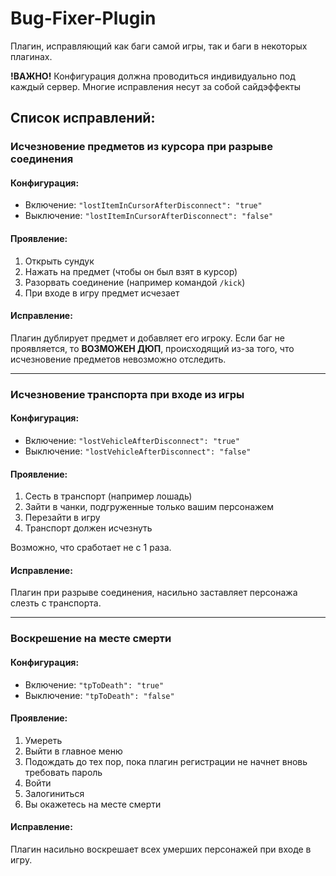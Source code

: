 # Bug-Fixer-Plugin

Плагин, исправляющий как баги самой игры, так и баги в некоторых плагинах.

**!ВАЖНО!** Конфигурация должна проводиться индивидуально под каждый сервер. Многие исправления несут за собой сайдэффекты

## Список исправлений:


### Исчезновение предметов из курсора при разрыве соединения

#### Конфигурация:

+ Включение: `"lostItemInCursorAfterDisconnect": "true"`
+ Выключение: `"lostItemInCursorAfterDisconnect": "false"`

#### Проявление:

1) Открыть сундук
2) Нажать на предмет (чтобы он был взят в курсор)
3) Разорвать соединение (например командой `/kick`)
4) При входе в игру предмет исчезает

#### Исправление:

Плагин дублирует предмет и добавляет его игроку. Если баг не проявляется, то **ВОЗМОЖЕН ДЮП**, происходящий из-за того, что исчезновение предметов невозможно отследить.

---

### Исчезновение транспорта при входе из игры

#### Конфигурация:

+ Включение: `"lostVehicleAfterDisconnect": "true"`
+ Выключение: `"lostVehicleAfterDisconnect": "false"`

#### Проявление:

1) Сесть в транспорт (например лошадь)
2) Зайти в чанки, подгруженные только вашим персонажем
3) Перезайти в игру
4) Транспорт должен исчезнуть

Возможно, что сработает не с 1 раза.

#### Исправление:

Плагин при разрыве соединения, насильно заставляет персонажа слезть с транспорта.

---

### Воскрешение на месте смерти

#### Конфигурация:

+ Включение: `"tpToDeath": "true"`
+ Выключение: `"tpToDeath": "false"`

#### Проявление:

1) Умереть
2) Выйти в главное меню
3) Подождать до тех пор, пока плагин регистрации не начнет вновь требовать пароль
4) Войти
5) Залогиниться
6) Вы окажетесь на месте смерти

#### Исправление:

Плагин насильно воскрешает всех умерших персонажей при входе в игру.
